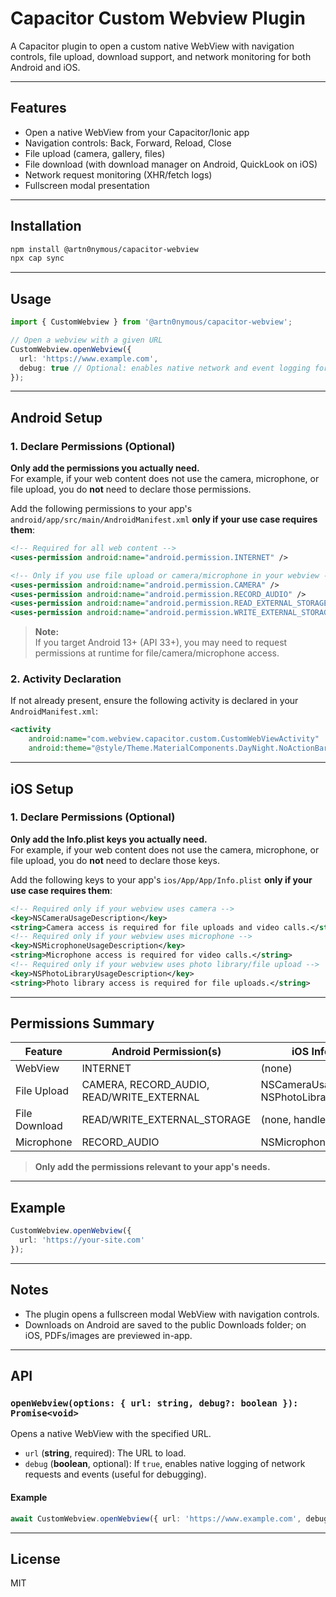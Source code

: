 # Capacitor Custom Webview Plugin

A Capacitor plugin to open a custom native WebView with navigation controls, file upload, download support, and network monitoring for both Android and iOS.

---

## Features

- Open a native WebView from your Capacitor/Ionic app
- Navigation controls: Back, Forward, Reload, Close
- File upload (camera, gallery, files)
- File download (with download manager on Android, QuickLook on iOS)
- Network request monitoring (XHR/fetch logs)
- Fullscreen modal presentation

---

## Installation

```sh
npm install @artn0nymous/capacitor-webview
npx cap sync
```

---

## Usage

```typescript
import { CustomWebview } from '@artn0nymous/capacitor-webview';

// Open a webview with a given URL
CustomWebview.openWebview({
  url: 'https://www.example.com',
  debug: true // Optional: enables native network and event logging for debugging
});
```

---

## Android Setup

### 1. Declare Permissions (Optional)

**Only add the permissions you actually need.**  
For example, if your web content does not use the camera, microphone, or file upload, you do **not** need to declare those permissions.

Add the following permissions to your app's `android/app/src/main/AndroidManifest.xml` **only if your use case requires them**:

```xml
<!-- Required for all web content -->
<uses-permission android:name="android.permission.INTERNET" />

<!-- Only if you use file upload or camera/microphone in your webview -->
<uses-permission android:name="android.permission.CAMERA" />
<uses-permission android:name="android.permission.RECORD_AUDIO" />
<uses-permission android:name="android.permission.READ_EXTERNAL_STORAGE" />
<uses-permission android:name="android.permission.WRITE_EXTERNAL_STORAGE" />
```

> **Note:**  
> If you target Android 13+ (API 33+), you may need to request permissions at runtime for file/camera/microphone access.

### 2. Activity Declaration

If not already present, ensure the following activity is declared in your `AndroidManifest.xml`:

```xml
<activity
    android:name="com.webview.capacitor.custom.CustomWebViewActivity"
    android:theme="@style/Theme.MaterialComponents.DayNight.NoActionBar" />
```

---

## iOS Setup

### 1. Declare Permissions (Optional)

**Only add the Info.plist keys you actually need.**  
For example, if your web content does not use the camera, microphone, or file upload, you do **not** need to declare those keys.

Add the following keys to your app's `ios/App/App/Info.plist` **only if your use case requires them**:

```xml
<!-- Required only if your webview uses camera -->
<key>NSCameraUsageDescription</key>
<string>Camera access is required for file uploads and video calls.</string>
<!-- Required only if your webview uses microphone -->
<key>NSMicrophoneUsageDescription</key>
<string>Microphone access is required for video calls.</string>
<!-- Required only if your webview uses photo library/file upload -->
<key>NSPhotoLibraryUsageDescription</key>
<string>Photo library access is required for file uploads.</string>
```

---

## Permissions Summary

| Feature         | Android Permission(s)                        | iOS Info.plist Key(s)                  |
|-----------------|---------------------------------------------|----------------------------------------|
| WebView         | INTERNET                                    | (none)                                 |
| File Upload     | CAMERA, RECORD_AUDIO, READ/WRITE_EXTERNAL   | NSCameraUsageDescription, NSPhotoLibraryUsageDescription |
| File Download   | READ/WRITE_EXTERNAL_STORAGE                 | (none, handled by QuickLook)           |
| Microphone      | RECORD_AUDIO                                | NSMicrophoneUsageDescription           |

> **Only add the permissions relevant to your app's needs.**

---

## Example

```typescript
CustomWebview.openWebview({
  url: 'https://your-site.com'
});
```

---

## Notes

- The plugin opens a fullscreen modal WebView with navigation controls.
- Downloads on Android are saved to the public Downloads folder; on iOS, PDFs/images are previewed in-app.

---

## API

### `openWebview(options: { url: string, debug?: boolean }): Promise<void>`

Opens a native WebView with the specified URL.

- `url` (**string**, required): The URL to load.
- `debug` (**boolean**, optional): If `true`, enables native logging of network requests and events (useful for debugging).

#### Example

```typescript
await CustomWebview.openWebview({ url: 'https://www.example.com', debug: true });
```

---

## License

MIT
